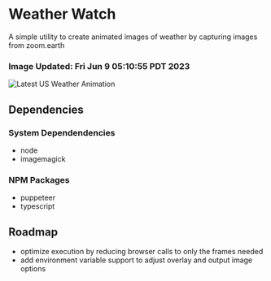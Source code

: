 # Weather Watch

A simple utility to create animated images of weather by capturing images from zoom.earth

### Image Updated: Fri Jun  9 05:10:55 PDT 2023

![Latest US Weather Animation](animations/2023-06-09.webp)

## Dependencies
### System Dependendencies
* node
* imagemagick
### NPM Packages
* puppeteer
* typescript

## Roadmap
* optimize execution by reducing browser calls to only the frames needed
* add environment variable support to adjust overlay and output image options
